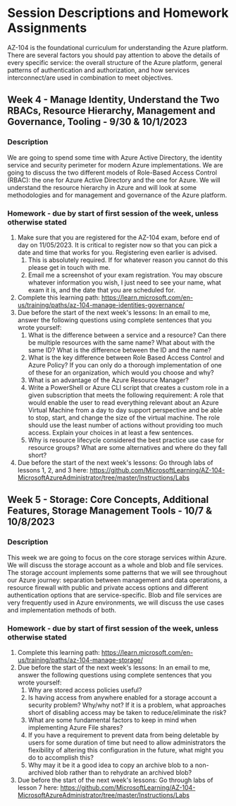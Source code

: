 # Session Descriptions and Homework Assignments

AZ-104 is the foundational curriculum for understanding the Azure platform. There are several factors you should pay attention to above the details of every specific service: the overall structure of the Azure platform, general patterns of authentication and authorization, and how services interconnect/are used in combination to meet objectives. 

## Week 4 - Manage Identity, Understand the Two RBACs, Resource Hierarchy, Management and Governance, Tooling - 9/30 & 10/1/2023

### Description
We are going to spend some time with Azure Active Directory, the identity service and security perimeter for modern Azure implementations. We are going to discuss the two different models of Role-Based Access Control (RBAC): the one for Azure Active Directory and the one for Azure. We will understand the resource hierarchy in Azure and will look at some methodologies and for management and governance of the Azure platform. 

### Homework - due by start of first session of the week, unless otherwise stated
1. Make sure that you are registered for the AZ-104 exam, before end of day on 11/05/2023. It is critical to register now so that you can pick a date and time that works for you. Registering even earlier is advised.
    1. This is absolutely required. If for whatever reason you cannot do this please get in touch with me.
    2. Email me a screenshot of your exam registration. You may obscure whatever information you wish, I just need to see your name, what exam it is, and the date that you are scheduled for.
2. Complete this learning path: https://learn.microsoft.com/en-us/training/paths/az-104-manage-identities-governance/
3. Due before the start of the next week's lessons: In an email to me, answer the following questions using complete sentences that you wrote yourself:  
    1. What is the difference between a service and a resource? Can there be multiple resources with the same name? What about with the same ID? What is the difference between the ID and the name?
    2. What is the key difference between Role Based Access Control and Azure Policy? If you can only do a thorough implementation of one of these for an organization, which would you choose and why?
    3. What is an advantage of the Azure Resource Manager?
    4. Write a PowerShell or Azure CLI script that creates a custom role in a given subscription that meets the following requirement: A role that would enable the user to read everything relevant about an Azure Virtual Machine from a day to day support perspective and be able to stop, start, and change the size of the virtual machine. The role should use the least number of actions without providing too much access. Explain your choices in at least a few sentences.
    5. Why is resource lifecycle considered the best practice use case for resource groups? What are some alternatives and where do they fall short?
4. Due before the start of the next week's lessons: Go through labs of lessons 1, 2, and 3 here: https://github.com/MicrosoftLearning/AZ-104-MicrosoftAzureAdministrator/tree/master/Instructions/Labs

## Week 5 - Storage: Core Concepts, Additional Features, Storage Management Tools  - 10/7 & 10/8/2023

### Description
This week we are going to focus on the core storage services within Azure. We will discuss the storage account as a whole and blob and file services. The storage account implements some patterns that we will see throughout our Azure journey: separation between management and data operations, a resource firewall with public and private access options and different authentication options that are service-specific. Blob and file services are very frequently used in Azure environments, we will discuss the use cases and implementation methods of both.

### Homework - due by start of first session of the week, unless otherwise stated
1. Complete this learning path: https://learn.microsoft.com/en-us/training/paths/az-104-manage-storage/
2. Due before the start of the next week's lessons: In an email to me, answer the following questions using complete sentences that you wrote yourself:
    1. Why are stored access policies useful?
    2. Is having access from anywhere enabled for a storage account a security problem? Why/why not? If it is a problem, what approaches short of disabling access may be taken to reduce/eliminate the risk?
    3. What are some fundamental factors to keep in mind when implementing Azure File shares? 
    4. If you have a requirement to prevent data from being deletable by users for some duration of time but need to allow administrators the flexibility of altering this configuration in the future, what might you do to accomplish this? 
    5. Why may it be it a good idea to copy an archive blob to a non-archived blob rather than to rehydrate an archived blob?
3. Due before the start of the next week's lessons: Go through labs of lesson 7 here: https://github.com/MicrosoftLearning/AZ-104-MicrosoftAzureAdministrator/tree/master/Instructions/Labs
